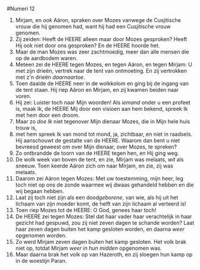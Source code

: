 #Numeri 12
1. Mirjam, en *ook* Aäron, spraken over Mozes vanwege de Cusjitische vrouw die hij genomen had, want hij had een Cusjitische vrouw genomen.
2. Zij zeiden: Heeft de HEERE alleen maar door Mozes gesproken? Heeft Hij ook niet door ons gesproken? En de HEERE hoorde het.
3. Maar de man Mozes was zeer zachtmoedig, meer dan alle mensen die op de aardbodem waren.
4. Meteen zei de HEERE tegen Mozes, en tegen Aäron, en tegen Mirjam: U met zijn drieën, vertrek naar de tent van ontmoeting. En zij vertrokken met z'n drieën *daarnaartoe*.
5. Toen daalde de HEERE neer in de wolkkolom en ging bij de ingang van de tent staan. Hij riep Aäron en Mirjam, en zij kwamen beiden naar voren.
6. Hij zei: Luister toch naar Mijn woorden! Als *iemand* onder u een profeet is, maak Ik, de HEERE Mij door een visioen aan hem bekend, spreek Ik met hem door een droom. 
7. Maar zo *doe Ik* niet tegenover Mijn dienaar Mozes, die in Mijn hele huis trouw is, 
8. met hem spreek Ik van mond tot mond, ja, zichtbaar, en niet in raadsels. Hij aanschouwt de gestalte van de HEERE. Waarom dan bent u niet bevreesd geweest om over Mijn dienaar, over Mozes, te spreken?
9. Zo ontbrandde de toorn van de HEERE tegen hen, en Hij ging weg.
10. De wolk week van boven de tent, en zie, Mirjam was melaats, *wit* als sneeuw. Toen keerde Aäron zich om naar Mirjam, en zie, zij was melaats.
11. Daarom zei Aäron tegen Mozes: Met uw toestemming, mijn heer, leg toch niet op ons de zonde waarmee wij dwaas gehandeld hebben en die wij begaan hebben.
12. Laat zij toch niet zijn als een dood*geborene*, van wie, als hij uit het lichaam van zijn moeder komt, de helft van zijn lichaam al verteerd is!
13. Toen riep Mozes tot de HEERE: O God, genees haar toch!
14. De HEERE zei tegen Mozes: Stel dat haar vader haar verachtelijk in haar gezicht had gespuwd, zou zij niet zeven dagen te schande worden? Laat haar zeven dagen buiten het kamp gesloten worden, en daarna *weer* opgenomen worden.
15. Zo werd Mirjam zeven dagen buiten het kamp gesloten. Het volk brak niet op, totdat Mirjam *weer in hun midden* opgenomen was.
16. Maar daarna brak het volk op van Hazeroth, en zij sloegen hun kamp op in de woestijn Paran.
